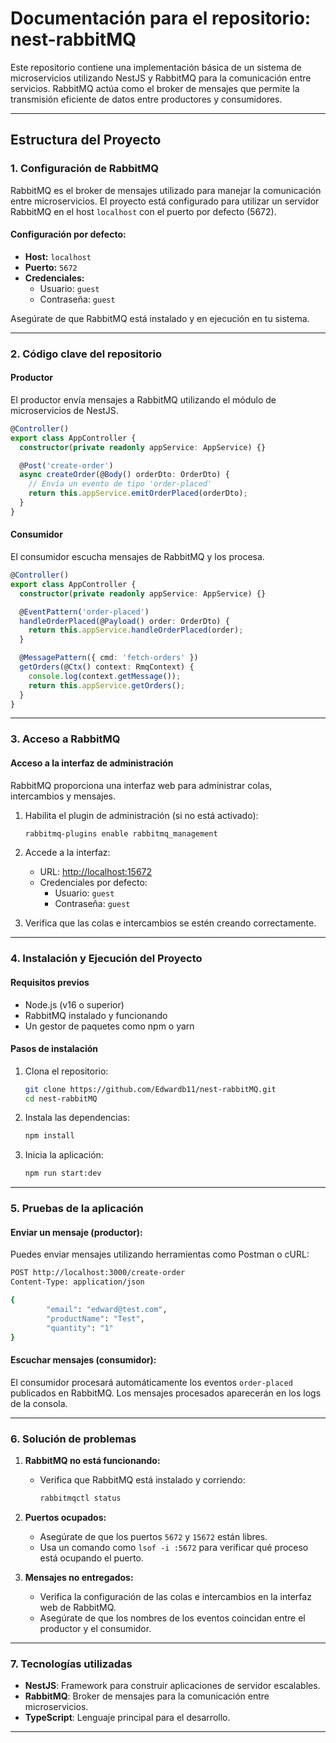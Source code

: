 # Documentación para el repositorio: nest-rabbitMQ

Este repositorio contiene una implementación básica de un sistema de microservicios utilizando NestJS y RabbitMQ para la comunicación entre servicios. RabbitMQ actúa como el broker de mensajes que permite la transmisión eficiente de datos entre productores y consumidores.

---

## **Estructura del Proyecto**

### **1. Configuración de RabbitMQ**
RabbitMQ es el broker de mensajes utilizado para manejar la comunicación entre microservicios. El proyecto está configurado para utilizar un servidor RabbitMQ en el host `localhost` con el puerto por defecto (5672).

#### **Configuración por defecto:**
- **Host:** `localhost`
- **Puerto:** `5672`
- **Credenciales:**
  - Usuario: `guest`
  - Contraseña: `guest`

Asegúrate de que RabbitMQ está instalado y en ejecución en tu sistema.

---

### **2. Código clave del repositorio**

#### **Productor**
El productor envía mensajes a RabbitMQ utilizando el módulo de microservicios de NestJS.

```typescript
@Controller()
export class AppController {
  constructor(private readonly appService: AppService) {}

  @Post('create-order')
  async createOrder(@Body() orderDto: OrderDto) {
    // Envía un evento de tipo 'order-placed'
    return this.appService.emitOrderPlaced(orderDto);
  }
}
```

#### **Consumidor**
El consumidor escucha mensajes de RabbitMQ y los procesa.

```typescript
@Controller()
export class AppController {
  constructor(private readonly appService: AppService) {}

  @EventPattern('order-placed')
  handleOrderPlaced(@Payload() order: OrderDto) {
    return this.appService.handleOrderPlaced(order);
  }

  @MessagePattern({ cmd: 'fetch-orders' })
  getOrders(@Ctx() context: RmqContext) {
    console.log(context.getMessage());
    return this.appService.getOrders();
  }
}
```

---

### **3. Acceso a RabbitMQ**

#### **Acceso a la interfaz de administración**
RabbitMQ proporciona una interfaz web para administrar colas, intercambios y mensajes.

1. Habilita el plugin de administración (si no está activado):
   ```bash
   rabbitmq-plugins enable rabbitmq_management
   ```

2. Accede a la interfaz:
   - URL: [http://localhost:15672](http://localhost:15672)
   - Credenciales por defecto:
     - Usuario: `guest`
     - Contraseña: `guest`

3. Verifica que las colas e intercambios se estén creando correctamente.

---

### **4. Instalación y Ejecución del Proyecto**

#### **Requisitos previos**
- Node.js (v16 o superior)
- RabbitMQ instalado y funcionando
- Un gestor de paquetes como npm o yarn

#### **Pasos de instalación**
1. Clona el repositorio:
   ```bash
   git clone https://github.com/Edwardb11/nest-rabbitMQ.git
   cd nest-rabbitMQ
   ```

2. Instala las dependencias:
   ```bash
   npm install
   ```

3. Inicia la aplicación:
   ```bash
   npm run start:dev
   ```

---

### **5. Pruebas de la aplicación**

#### **Enviar un mensaje (productor):**
Puedes enviar mensajes utilizando herramientas como Postman o cURL:
```bash
POST http://localhost:3000/create-order
Content-Type: application/json

{
        "email": "edward@test.com",
        "productName": "Test",
        "quantity": "1"
}
```

#### **Escuchar mensajes (consumidor):**
El consumidor procesará automáticamente los eventos `order-placed` publicados en RabbitMQ. Los mensajes procesados aparecerán en los logs de la consola.

---

### **6. Solución de problemas**

1. **RabbitMQ no está funcionando:**
   - Verifica que RabbitMQ está instalado y corriendo:
     ```bash
     rabbitmqctl status
     ```

2. **Puertos ocupados:**
   - Asegúrate de que los puertos `5672` y `15672` están libres.
   - Usa un comando como `lsof -i :5672` para verificar qué proceso está ocupando el puerto.

3. **Mensajes no entregados:**
   - Verifica la configuración de las colas e intercambios en la interfaz web de RabbitMQ.
   - Asegúrate de que los nombres de los eventos coincidan entre el productor y el consumidor.

---

### **7. Tecnologías utilizadas**
- **NestJS**: Framework para construir aplicaciones de servidor escalables.
- **RabbitMQ**: Broker de mensajes para la comunicación entre microservicios.
- **TypeScript**: Lenguaje principal para el desarrollo.

---

